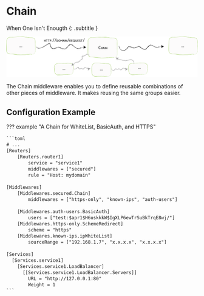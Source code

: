 # Chain

When One Isn't Enougth
{: .subtitle }

![Chain](../../img/middleware/chain.png)

The Chain middleware enables you to define reusable combinations of other pieces of middleware. 
It makes reusing the same groups easier.

## Configuration Example

??? example "A Chain for WhiteList, BasicAuth, and HTTPS"
    
    ```toml
    # ...    
    [Routers]
        [Routers.router1]
            service = "service1"
            middlewares = ["secured"]
            rule = "Host: mydomain"
    
    [Middlewares]
        [Middlewares.secured.Chain]
            middlewares = ["https-only", "known-ips", "auth-users"]
            
        [Middlewares.auth-users.BasicAuth]
            users = ["test:$apr1$H6uskkkW$IgXLP6ewTrSuBkTrqE8wj/"]
        [Middlewares.https-only.SchemeRedirect]
            scheme = "https"
        [Middlewares.known-ips.ipWhiteList]
            sourceRange = ["192.168.1.7", "x.x.x.x", "x.x.x.x"]
    
    [Services]
      [Services.service1]
        [Services.service1.LoadBalancer]
          [[Services.service1.LoadBalancer.Servers]]
            URL = "http://127.0.0.1:80"
            Weight = 1
    ```